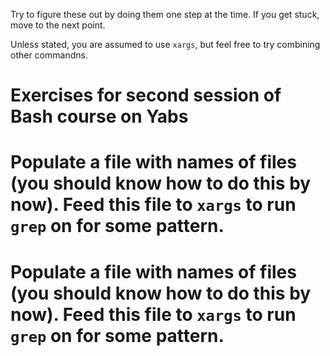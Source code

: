 Try to figure these out by doing them one step at the time. If you get stuck, move to the next point.

Unless stated, you are assumed to use `xargs`, but feel free to try combining other commandns.

# Exercises for second session of Bash course on Yabs #

# Populate a file with names of files (you should know how to do this by now). Feed this file to `xargs` to run `grep` on for some pattern.

# Populate a file with names of files (you should know how to do this by now). Feed this file to `xargs` to run `grep` on for some pattern.


